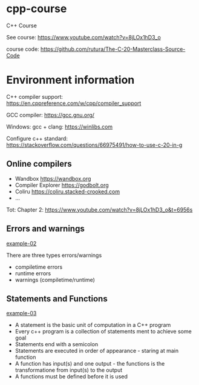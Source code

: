 # cpp-course
C++ Course

See course: https://www.youtube.com/watch?v=8jLOx1hD3_o

course code: https://github.com/rutura/The-C-20-Masterclass-Source-Code


# Environment information
C++ compiler support: https://en.cppreference.com/w/cpp/compiler_support 

GCC compiler: https://gcc.gnu.org/

Windows: gcc + clang: https://winlibs.com

Configure c++ standard: https://stackoverflow.com/questions/66975491/how-to-use-c-20-in-g

## Online compilers
- Wandbox https://wandbox.org 
- Compiler Explorer https://godbolt.org 
- Coliru https://coliru.stacked-crooked.com 
- ...



Tot: Chapter 2: https://www.youtube.com/watch?v=8jLOx1hD3_o&t=6956s

## Errors and warnings
[example-02](example-02)

There are three types errors/warnings
- compiletime errors
- runtime errors
- warnings (compiletime/runtime)

## Statements and Functions
[example-03](example-03)
- A statement is the basic unit of computation in a C++ program
- Every c++ program is a collection of statements ment to achieve some goal
- Statements end with a semicolon
- Statements are executed in order of appearance - staring at main function
- A function has input(s) and one output - the functions is the transformatione from input(s) to the output
- A functions must be defined before it is used





